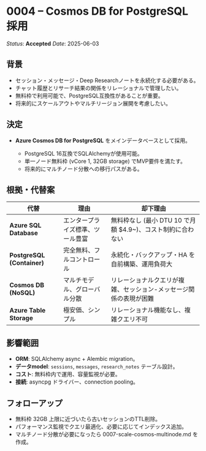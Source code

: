 # 0004 – Cosmos DB for PostgreSQL 採用

*Status*: **Accepted**
*Date*: 2025-06-03

## 背景

* セッション・メッセージ・Deep Researchノートを永続化する必要がある。
* チャット履歴とリサーチ結果の関係をリレーショナルで管理したい。
* 無料枠で利用可能で、PostgreSQL互換性があることが重要。
* 将来的にスケールアウトやマルチリージョン展開を考慮したい。

## 決定

* **Azure Cosmos DB for PostgreSQL** をメインデータベースとして採用。

  * PostgreSQL 16互換でSQLAlchemyが使用可能。
  * 単一ノード無料枠 (vCore 1, 32GB storage) でMVP要件を満たす。
  * 将来的にマルチノード分散への移行パスがある。

## 根拠・代替案

| 代替                        | 理由                    | 却下理由                                   |
| ------------------------- | --------------------- | -------------------------------------- |
| **Azure SQL Database**    | エンタープライズ標準、ツール豊富    | 無料枠なし (最小 DTU 10 で月額 $4.9~)、コスト制約に合わない |
| **PostgreSQL (Container)** | 完全無料、フルコントロール       | 永続化・バックアップ・HA を自前構築、運用負荷大              |
| **Cosmos DB (NoSQL)**     | マルチモデル、グローバル分散       | リレーショナルクエリが複雑、セッション-メッセージ関係の表現が困難   |
| **Azure Table Storage**   | 極安価、シンプル              | リレーショナル機能なし、複雑クエリ不可                    |

## 影響範囲

* **ORM**: SQLAlchemy async + Alembic migration。
* **データmodel**: `sessions`, `messages`, `research_notes` テーブル設計。
* **コスト**: 無料枠内で運用、容量監視が必要。
* **接続**: asyncpg ドライバー、connection pooling。

## フォローアップ

* 無料枠 32GB 上限に近づいたら古いセッションのTTL削除。
* パフォーマンス監視でクエリ最適化、必要に応じてインデックス追加。
* マルチノード分散が必要になったら 0007-scale-cosmos-multinode.md を作成。
